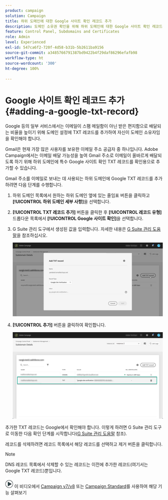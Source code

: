 ```yaml
---
product: campaign
solution: Campaign
title: 하위 도메인에 대한 Google 사이트 확인 레코드 추가
description: 도메인 소유권 확인을 위해 하위 도메인에 대한 Google 사이트 확인 레코드를 추가하는 방법을 알아봅니다.
feature: Control Panel, Subdomains and Certificates
role: Admin
level: Experienced
exl-id: 547ca6f2-720f-4d58-b31b-5b2611ba9156
source-git-commit: a3485766791387bd9422b4f29daf86296efafb98
workflow-type: ht
source-wordcount: '300'
ht-degree: 100%

---
```


# Google 사이트 확인 레코드 추가 {#adding-a-google-txt-record}

Google 등의 일부 서비스에서는 이메일이 스팸 메일함이 아닌 받은 편지함으로 배달되는 비율을 높이기 위해 도메인 설정에 TXT 레코드를 추가하여 자신이 도메인 소유자임을 확인해야 합니다.

Gmail은 현재 가장 많은 사용자를 보유한 이메일 주소 공급자 중 하나입니다. Adobe Campaign에서는 이메일 배달 가능성을 높여 Gmail 주소로 이메일이 올바르게 배달되도록 하기 위해 하위 도메인에 특수 Google 사이트 확인 TXT 레코드를 확인용으로 추가할 수 있습니다.

Gmail 주소를 이메일로 보내는 데 사용되는 하위 도메인에 Google TXT 레코드를 추가하려면 다음 단계를 수행합니다.

1. 하위 도메인 목록에서 원하는 하위 도메인 옆에 있는 줄임표 버튼을 클릭하고 **[!UICONTROL 하위 도메인 세부 사항]**&#x200B;을 선택합니다.

1. **[!UICONTROL TXT 레코드 추가]** 버튼을 클릭한 후 **[!UICONTROL 레코드 유형]** 드롭다운 목록에서 **[!UICONTROL Google 사이트 확인]**&#x200B;을 선택합니다.

1. G Suite 관리 도구에서 생성된 값을 입력합니다. 자세한 내용은 [G Suite 관리 도움말](https://support.google.com/a/answer/183895)을 참조하십시오.

   ![](assets/txt_addtxt.png)

1. **[!UICONTROL 추가]** 버튼을 클릭하여 확인합니다.

   ![](assets/txt_txtadded.png)

추가한 TXT 레코드는 Google에서 확인해야 합니다. 이렇게 하려면 G Suite 관리 도구로 이동한 다음 확인 단계를 시작합니다([G Suite 관리 도움말](https://support.google.com/a/answer/183895) 참조).

레코드를 삭제하려면 레코드 목록에서 해당 레코드를 선택하고 제거 버튼을 클릭합니다.

>[!NOTE]
>
>DNS 레코드 목록에서 삭제할 수 있는 레코드는 이전에 추가한 레코드(여기서는 Google TXT 레코드)뿐입니다.

![](assets/do-not-localize/how-to-video.png) 이 비디오에서 [Campaign v7/v8](https://experienceleague.adobe.com/docs/campaign-classic-learn/control-panel/subdomains-and-certificates/subdomain-delegation.html?lang=ko#subdomains-and-certificates) 또는 [Campaign Standard](https://experienceleague.adobe.com/docs/campaign-standard-learn/control-panel/subdomains-and-certificates/subdomain-delegation.html?lang=ko#subdomains-and-certificates)를 사용하여 해당 기능 살펴보기
